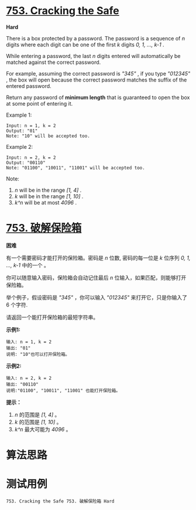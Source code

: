 # [753. Cracking the Safe][enTitle]

**Hard**

There is a box protected by a password. The password is a sequence of  *n*  digits where each digit can be one of the first  *k*  digits  *0, 1, ..., k-1* .

While entering a password, the last  *n*  digits entered will automatically be matched against the correct password.

For example, assuming the correct password is  *"345"* , if you type  *"012345"* , the box will open because the correct password matches the suffix of the entered password.

Return any password of **minimum length**  that is guaranteed to open the box at some point of entering it.



Example 1:

```
Input: n = 1, k = 2
Output: "01"
Note: "10" will be accepted too.

```

Example 2:

```
Input: n = 2, k = 2
Output: "00110"
Note: "01100", "10011", "11001" will be accepted too.

```



Note:

1.  *n*  will be in the range  *[1, 4]* . 
2.  *k*  will be in the range  *[1, 10]* . 
3.  *k^n*  will be at most  *4096* .




# [753. 破解保险箱][cnTitle]

**困难**

有一个需要密码才能打开的保险箱。密码是  *n*  位数, 密码的每一位是  *k*  位序列  *0, 1, ..., k-1*  中的一个 。

你可以随意输入密码，保险箱会自动记住最后  *n*  位输入，如果匹配，则能够打开保险箱。

举个例子，假设密码是  *"345"* ，你可以输入  *"012345"*  来打开它，只是你输入了 6 个字符.

请返回一个能打开保险箱的最短字符串。



**示例1:** 

```
输入: n = 1, k = 2
输出: "01"
说明: "10"也可以打开保险箱。

```



**示例2:** 

```
输入: n = 2, k = 2
输出: "00110"
说明:"01100", "10011", "11001" 也能打开保险箱。

```



**提示：** 

1.  *n*  的范围是  *[1, 4]* 。 
2.  *k*  的范围是  *[1, 10]* 。 
3.  *k^n*  最大可能为  *4096* 。






# 算法思路

# 测试用例
```
753. Cracking the Safe 753. 破解保险箱 Hard
```

[enTitle]: https://leetcode.com/problems/cracking-the-safe/
[cnTitle]: https://leetcode-cn.com/problems/cracking-the-safe/
